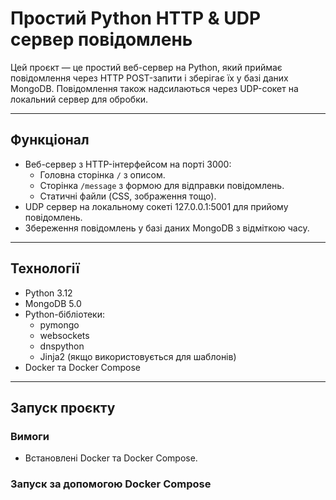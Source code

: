 # Простий Python HTTP & UDP сервер повідомлень

Цей проєкт — це простий веб-сервер на Python, який приймає повідомлення через HTTP POST-запити і зберігає їх у базі даних MongoDB. Повідомлення також надсилаються через UDP-сокет на локальний сервер для обробки.

---

## Функціонал

- Веб-сервер з HTTP-інтерфейсом на порті 3000:
  - Головна сторінка `/` з описом.
  - Сторінка `/message` з формою для відправки повідомлень.
  - Статичні файли (CSS, зображення тощо).
- UDP сервер на локальному сокеті 127.0.0.1:5001 для прийому повідомлень.
- Збереження повідомлень у базі даних MongoDB з відміткою часу.

---

## Технології

- Python 3.12
- MongoDB 5.0
- Python-бібліотеки:
  - pymongo
  - websockets
  - dnspython
  - Jinja2 (якщо використовується для шаблонів)
- Docker та Docker Compose

---

## Запуск проєкту

### Вимоги

- Встановлені Docker та Docker Compose.

### Запуск за допомогою Docker Compose

